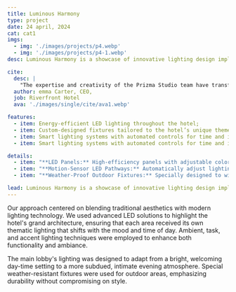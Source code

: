 ```yaml
---
title: Luminous Harmony
type: project
date: 24 april, 2024
cat: cat1
imgs: 
  - img: './images/projects/p4.webp'
  - img: './images/projects/p4-1.webp'
desc: Luminous Harmony is a showcase of innovative lighting design implemented at the prestigious Riverfront Hotel in Chicago. This project was designed to create an ambiance that complements the luxurious interior while enhancing the architectural features of the hotel.

cite:
  desc: |
    "The expertise and creativity of the Prizma Studio team have transformed our hotel into a beacon of luxury and comfort. Their attention to detail and innovative use of space and light have significantly enhanced both the guest experience and our brand's aesthetic appeal."
  author: emma Carter, CEO,
  job: Riverfront Hotel
  ava: './images/single/cite/ava1.webp'

features:
  - item: Energy-efficient LED lighting throughout the hotel;
  - item: Custom-designed fixtures tailored to the hotel’s unique themes;
  - item: Smart lighting systems with automated controls for time and intensity;
  - item: Smart lighting systems with automated controls for time and intensity;

details:
  - item: "**LED Panels:** High-efficiency panels with adjustable color temperatures ranging from 2700K to 6500K;"
  - item: "**Motion-Sensor LED Pathways:** Automatically adjust lighting based on occupancy, reducing energy usage by up to 40%;"
  - item: "**Weather-Proof Outdoor Fixtures:** Specially designed to withstand extreme weather, ensuring durability and consistent performance;"

lead: Luminous Harmony is a showcase of innovative lighting design implemented at the prestigious Riverfront Hotel in Chicago. This project was designed to create an ambiance that complements the luxurious interior while enhancing the architectural features of the hotel.
---
```


Our approach centered on blending traditional aesthetics with modern lighting technology. We used advanced LED solutions to highlight the hotel's grand architecture, ensuring that each area received its own thematic lighting that shifts with the mood and time of day. Ambient, task, and accent lighting techniques were employed to enhance both functionality and ambiance.

The main lobby's lighting was designed to adapt from a bright, welcoming day-time setting to a more subdued, intimate evening atmosphere. Special weather-resistant fixtures were used for outdoor areas, emphasizing durability without compromising on style.
